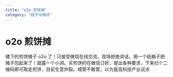 ```yaml
---
title: "o2o 煎饼摊"
category: "段子与微评"
---
```

# o2o 煎饼摊

楼下的煎饼摊子 o2o 了！只接受微信在线交流，现场拒绝讲话，用一个纸箱子把摊子包起来了！就露一个小洞。买煎饼的在微信订好，提出各种要求，下来扫个二维码即可取走煎饼，目前生意炸裂。城管不敢管，以为是高科技产业试点

